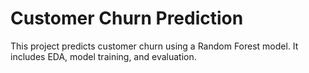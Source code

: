 
# Customer Churn Prediction

This project predicts customer churn using a Random Forest model. It includes EDA, model training, and evaluation.
